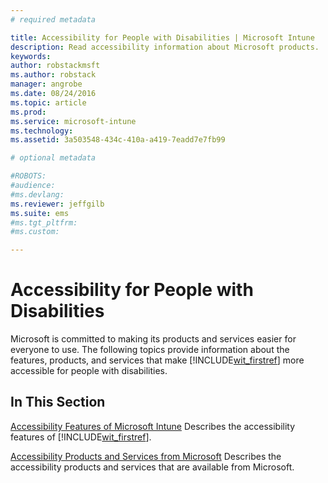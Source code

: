 ```yaml
---
# required metadata

title: Accessibility for People with Disabilities | Microsoft Intune
description: Read accessibility information about Microsoft products.
keywords:
author: robstackmsftms.author: robstack
manager: angrobe
ms.date: 08/24/2016
ms.topic: article
ms.prod:
ms.service: microsoft-intune
ms.technology:
ms.assetid: 3a503548-434c-410a-a419-7eadd7e7fb99

# optional metadata

#ROBOTS:
#audience:
#ms.devlang:
ms.reviewer: jeffgilb
ms.suite: ems
#ms.tgt_pltfrm:
#ms.custom:

---
```


# Accessibility for People with Disabilities
Microsoft is committed to making its products and services easier for everyone to use. The following topics provide information about the features, products, and services that make [!INCLUDE[wit_firstref](./includes/wit_firstref_md.md)] more accessible for people with disabilities.

## In This Section
[Accessibility Features of Microsoft Intune](accessibility-features-of-microsoft-intune.md)
Describes the accessibility features of [!INCLUDE[wit_firstref](./includes/wit_firstref_md.md)].

[Accessibility Products and Services from Microsoft](accessibility-products-and-services-from-microsoft.md)
Describes the accessibility products and services that are available from Microsoft.

